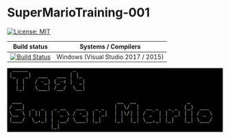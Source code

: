 # SuperMarioTraining-001

[![License: MIT](https://img.shields.io/badge/License-MIT-blue.svg)](/LICENSE)

| Build status          | Systems / Compilers         |
| ------------- | ------------------------------------------ |
| [![Build Status](https://img.shields.io/appveyor/ci/SialSurion/SuperMarioTraining-001/master.svg)](https://ci.appveyor.com/project/SialSurion/SuperMarioTraining-001)       | Windows (Visual Studio 2017 / 2015)  |

![Proof](SuperMario001-Test.PNG)
